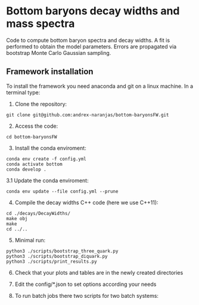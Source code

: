 # Bottom baryons decay widths and mass spectra

Code to compute bottom baryon spectra and decay widths. A fit is performed to obtain the model parameters. Errors are propagated via bootstrap Monte Carlo Gaussian sampling.

## Framework installation

To install the framework you need anaconda and git on a linux machine. In a terminal type:
1. Clone the repository:
  ```
  git clone git@github.com:andrex-naranjas/bottom-baryonsFW.git
  ```
2. Access the code:
  ```
  cd bottom-baryonsFW
  ```
3. Install the conda enviroment:
  ```
  conda env create -f config.yml
  conda activate bottom
  conda develop .
  ```
3.1 Update the conda enviroment:
   ```
   conda env update --file config.yml --prune
   ```
4. Compile the decay widths C++ code (here we use C++11):
  ```
  cd ./decays/DecayWidths/
  make obj
  make
  cd ../..
  ```
5. Minimal run:
  ```
  python3 ./scripts/bootstrap_three_quark.py
  python3 ./scripts/bootstrap_diquark.py
  python3 ./scripts/print_results.py
  ```
6. Check that your plots and tables are in the newly created directories

7. Edit the config/*.json to set options according your needs

8. To run batch jobs there two scripts for two batch systems: